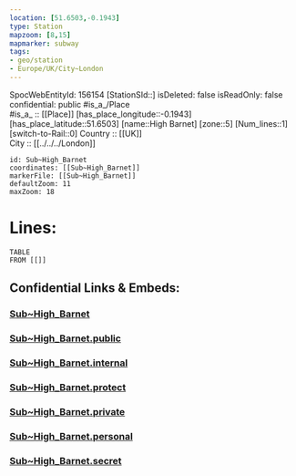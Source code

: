 ```yaml
---
location: [51.6503,-0.1943] 
type: Station 
mapzoom: [8,15] 
mapmarker: subway 
tags:
- geo/station
- Europe/UK/City~London
---
```

SpocWebEntityId: 156154
[StationSId::] 
isDeleted: false
isReadOnly: false
confidential: public
#is_a_/Place  
#is_a_ :: [[Place]] 
[has_place_longitude::-0.1943] 
[has_place_latitude::51.6503] 
[name::High Barnet] 
[zone::5] 
[Num_lines::1] 
[switch-to-Rail::0] 
Country :: [[UK]]  
City :: [[../../../London]]  


```leaflet
id: Sub~High_Barnet
coordinates: [[Sub~High_Barnet]] 
markerFile: [[Sub~High_Barnet]] 
defaultZoom: 11 
maxZoom: 18
```


# Lines: 
```dataview
TABLE 
FROM [[]] 
```


## Confidential Links & Embeds: 

### [Sub~High_Barnet](/_Standards/Earth/Continent/Europe/Europe~North/UK/England/Regions~England/London,Greater/cities~GreaterLondon/Underground/Station/Sub~High_Barnet.md) 

### [Sub~High_Barnet.public](/_public/Earth/Continent/Europe/Europe~North/UK/England/Regions~England/London,Greater/cities~GreaterLondon/Underground/Station/Sub~High_Barnet.public.md) 

### [Sub~High_Barnet.internal](/_internal/Earth/Continent/Europe/Europe~North/UK/England/Regions~England/London,Greater/cities~GreaterLondon/Underground/Station/Sub~High_Barnet.internal.md) 

### [Sub~High_Barnet.protect](/_protect/Earth/Continent/Europe/Europe~North/UK/England/Regions~England/London,Greater/cities~GreaterLondon/Underground/Station/Sub~High_Barnet.protect.md) 

### [Sub~High_Barnet.private](/_private/Earth/Continent/Europe/Europe~North/UK/England/Regions~England/London,Greater/cities~GreaterLondon/Underground/Station/Sub~High_Barnet.private.md) 

### [Sub~High_Barnet.personal](/_personal/Earth/Continent/Europe/Europe~North/UK/England/Regions~England/London,Greater/cities~GreaterLondon/Underground/Station/Sub~High_Barnet.personal.md) 

### [Sub~High_Barnet.secret](/_secret/Earth/Continent/Europe/Europe~North/UK/England/Regions~England/London,Greater/cities~GreaterLondon/Underground/Station/Sub~High_Barnet.secret.md)

